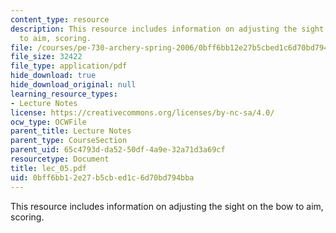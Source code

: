 ```yaml
---
content_type: resource
description: This resource includes information on adjusting the sight on the bow
  to aim, scoring.
file: /courses/pe-730-archery-spring-2006/0bff6bb12e27b5cbed1c6d70bd794bba_lec_05.pdf
file_size: 32422
file_type: application/pdf
hide_download: true
hide_download_original: null
learning_resource_types:
- Lecture Notes
license: https://creativecommons.org/licenses/by-nc-sa/4.0/
ocw_type: OCWFile
parent_title: Lecture Notes
parent_type: CourseSection
parent_uid: 65c4793d-da52-50df-4a9e-32a71d3a69cf
resourcetype: Document
title: lec_05.pdf
uid: 0bff6bb1-2e27-b5cb-ed1c-6d70bd794bba
---
```

This resource includes information on adjusting the sight on the bow to aim, scoring.